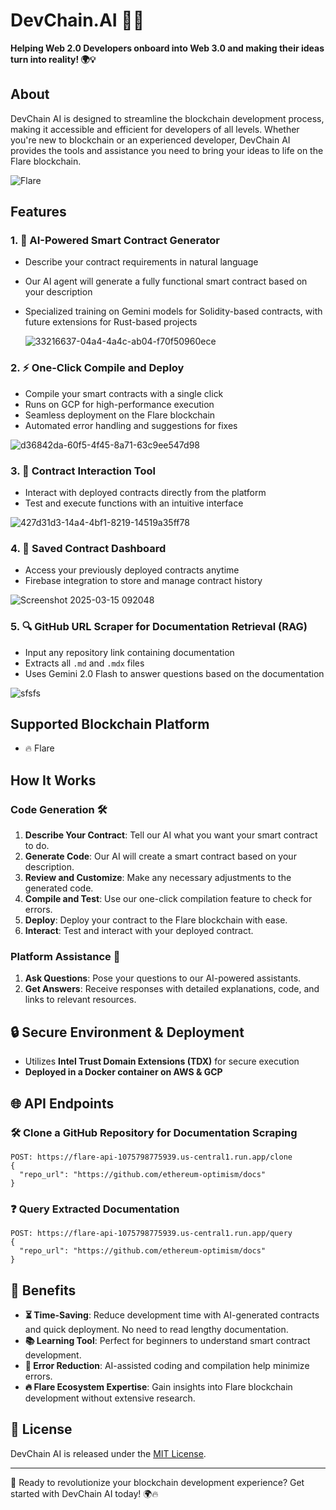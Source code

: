 # DevChain.AI 🚀🔥

**Helping Web 2.0 Developers onboard into Web 3.0 and making their ideas turn into reality! 🌍💡**

## About

DevChain AI is designed to streamline the blockchain development process, making it accessible and efficient for developers of all levels. Whether you're new to blockchain or an experienced developer, DevChain AI provides the tools and assistance you need to bring your ideas to life on the Flare blockchain.


![Flare](https://github.com/user-attachments/assets/612c6285-e49e-40dd-973f-0096c81c0766)



## Features


### 1. 🤖 AI-Powered Smart Contract Generator

- Describe your contract requirements in natural language
- Our AI agent will generate a fully functional smart contract based on your description
- Specialized training on Gemini models for Solidity-based contracts, with future extensions for Rust-based projects

  ![33216637-04a4-4a4c-ab04-f70f50960ece](https://github.com/user-attachments/assets/7bf8dac9-6f73-4742-a665-78adcc0c80f2)


### 2. ⚡ One-Click Compile and Deploy

- Compile your smart contracts with a single click
- Runs on GCP for high-performance execution
- Seamless deployment on the Flare blockchain
- Automated error handling and suggestions for fixes

![d36842da-60f5-4f45-8a71-63c9ee547d98](https://github.com/user-attachments/assets/7943083d-60da-4cfd-a6d6-023fecb5de93)


### 3. 🔗 Contract Interaction Tool

- Interact with deployed contracts directly from the platform
- Test and execute functions with an intuitive interface

![427d31d3-14a4-4bf1-8219-14519a35ff78](https://github.com/user-attachments/assets/c938e060-06ae-4658-bcb5-4c482a2be74c)


### 4. 📂 Saved Contract Dashboard

- Access your previously deployed contracts anytime
- Firebase integration to store and manage contract history

![Screenshot 2025-03-15 092048](https://github.com/user-attachments/assets/b819e7c5-9551-42fb-b77e-1812c3cef8cd)


### 5. 🔍 GitHub URL Scraper for Documentation Retrieval (RAG)

- Input any repository link containing documentation
- Extracts all `.md` and `.mdx` files
- Uses Gemini 2.0 Flash to answer questions based on the documentation

![sfsfs](https://github.com/user-attachments/assets/dafe8197-24c9-4862-b20f-f436dcf55e57)


## Supported Blockchain Platform

- 🔥 Flare

## How It Works

### Code Generation 🛠️

1. **Describe Your Contract**: Tell our AI what you want your smart contract to do.
2. **Generate Code**: Our AI will create a smart contract based on your description.
3. **Review and Customize**: Make any necessary adjustments to the generated code.
4. **Compile and Test**: Use our one-click compilation feature to check for errors.
5. **Deploy**: Deploy your contract to the Flare blockchain with ease.
6. **Interact**: Test and interact with your deployed contract.

### Platform Assistance 💬

1. **Ask Questions**: Pose your questions to our AI-powered assistants.
2. **Get Answers**: Receive responses with detailed explanations, code, and links to relevant resources.

## 🔒 Secure Environment & Deployment

- Utilizes **Intel Trust Domain Extensions (TDX)** for secure execution
- **Deployed in a Docker container on AWS & GCP**

## 🌐 API Endpoints

### 🛠️ Clone a GitHub Repository for Documentation Scraping

```
POST: https://flare-api-1075798775939.us-central1.run.app/clone
{
  "repo_url": "https://github.com/ethereum-optimism/docs"
}
```

### ❓ Query Extracted Documentation

```
POST: https://flare-api-1075798775939.us-central1.run.app/query
{
  "repo_url": "https://github.com/ethereum-optimism/docs"
}
```

## 🎯 Benefits

- **⏳ Time-Saving**: Reduce development time with AI-generated contracts and quick deployment. No need to read lengthy documentation.
- **📚 Learning Tool**: Perfect for beginners to understand smart contract development.
- **🚀 Error Reduction**: AI-assisted coding and compilation help minimize errors.
- **🔥 Flare Ecosystem Expertise**: Gain insights into Flare blockchain development without extensive research.

## 📝 License

DevChain AI is released under the [MIT License](LICENSE).

---

🚀 Ready to revolutionize your blockchain development experience? Get started with DevChain AI today! 🌍🔥
